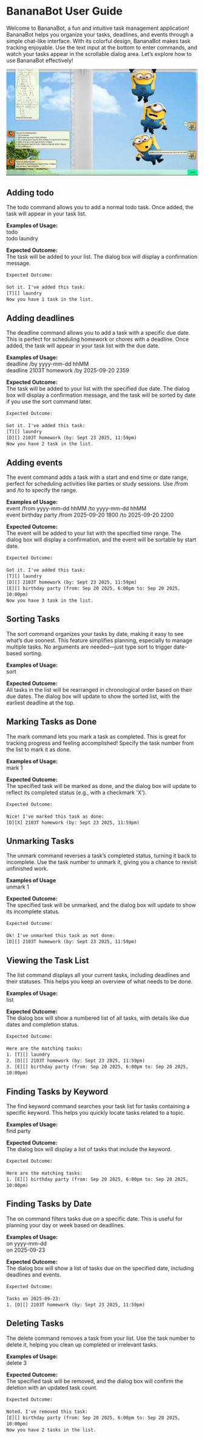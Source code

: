 # BananaBot User Guide

Welcome to BananaBot, a fun and intuitive task management application! BananaBot helps you organize your tasks, 
deadlines, and events through a simple chat-like interface. With its colorful design, BananaBot makes task tracking 
enjoyable. Use the text input at the bottom to enter commands, and watch your tasks appear in the scrollable dialog 
area. Let’s explore how to use BananaBot effectively!

![Product screenshot.](https://github.com/bananapielearnsjava/ip/blob/master/docs/Ui.png)

## Adding todo

The todo command allows you to add a normal todo task.
Once added, the task will appear in your task list.

**Examples of Usage:**\
todo <xxx>\
todo laundry

**Expected Outcome:**\
The task will be added to your list. The dialog box will display a confirmation message.
```
Expected Outcome:

Got it. I've added this task:
[T][] laundry 
Now you have 1 task in the list.

```

## Adding deadlines

The deadline command allows you to add a task with a specific due date. This is perfect for scheduling homework or 
chores with a deadline. 
Once added, the task will appear in your task list with the due date.

**Examples of Usage:**\
deadline <xxx> /by yyyy-mm-dd hhMM\
deadline 2103T homework /by 2025-09-20 2359

**Expected Outcome:**\
The task will be added to your list with the specified due date. The dialog box will display a confirmation message, 
and the task will be sorted by date if you use the sort command later.

```
Expected Outcome:

Got it. I've added this task:
[T][] laundry 
[D][] 2103T homework (by: Sept 23 2025, 11:59pm)
Now you have 2 task in the list.

```

## Adding events

The event command adds a task with a start and end time or date range, perfect for scheduling activities like 
parties or study sessions. Use /from and /to to specify the range.

**Examples of Usage:**\
event <xxx> /from yyyy-mm-dd hhMM /to yyyy-mm-dd hhMM\
event birthday party /from 2025-09-20 1800 /to 2025-09-20 2200

**Expected Outcome:**\
The event will be added to your list with the specified time range. The dialog box will display a confirmation, 
and the event will be sortable by start date.

```
Expected Outcome:

Got it. I've added this task:
[T][] laundry 
[D][] 2103T homework (by: Sept 23 2025, 11:59pm)
[E][] birthday party (from: Sep 20 2025, 6:00pm to: Sep 20 2025, 10:00pm)
Now you have 3 task in the list.

```

## Sorting Tasks

The sort command organizes your tasks by date, making it easy to see what’s due soonest. This feature simplifies 
planning, especially to manage multiple tasks. No arguments are needed—just type sort to trigger date-based sorting.

**Examples of Usage:**\
sort

**Expected Outcome:**\
All tasks in the list will be rearranged in chronological order based on their due dates. The dialog box will update 
to show the sorted list, with the earliest deadline at the top.


## Marking Tasks as Done

The mark command lets you mark a task as completed. This is great for tracking progress and feeling accomplished! 
Specify the task number from the list to mark it as done.

**Examples of Usage:**\
mark 1

**Expected Outcome:**\
The specified task will be marked as done, and the dialog box will update to reflect its completed status 
(e.g., with a checkmark 'X').

```
Expected Outcome:

Nice! I've marked this task as done:
[D][X] 2103T homework (by: Sept 23 2025, 11:59pm)

```
## Unmarking Tasks

The unmark command reverses a task’s completed status, turning it back to incomplete. Use the task number to unmark it, 
giving you a chance to revisit unfinished work.

**Examples of Usage**\
unmark 1

**Expected Outcome:**\
The specified task will be unmarked, and the dialog box will update to show its incomplete status.

```
Expected Outcome:

Ok! I've unmarked this task as not done:
[D][] 2103T homework (by: Sept 23 2025, 11:59pm)

```

## Viewing the Task List

The list command displays all your current tasks, including deadlines and their statuses. This helps you keep an 
overview of what needs to be done.

**Examples of Usage:**\
list

**Expected Outcome:**\
The dialog box will show a numbered list of all tasks, with details like due dates and completion status.

```
Expected Outcome:

Here are the matching tasks:
1. [T][] laundry 
2. [D][] 2103T homework (by: Sept 23 2025, 11:59pm)
3. [E][] birthday party (from: Sep 20 2025, 6:00pm to: Sep 20 2025, 10:00pm)
```

## Finding Tasks by Keyword

The find keyword command searches your task list for tasks containing a specific keyword. This helps you quickly 
locate tasks related to a topic.

**Examples of Usage:**\
find party

**Expected Outcome:**\
The dialog box will display a list of tasks that include the keyword.

```
Expected Outcome:

Here are the matching tasks:
1. [E][] birthday party (from: Sep 20 2025, 6:00pm to: Sep 20 2025, 10:00pm)
```

## Finding Tasks by Date

The on command filters tasks due on a specific date. This is useful for planning your day or week based on deadlines.

**Examples of Usage:**\
on yyyy-mm-dd\
on 2025-09-23

**Expected Outcome:**\
The dialog box will show a list of tasks due on the specified date, including deadlines and events.

```
Expected Outcome:

Tasks on 2025-09-23:
1. [D][] 2103T homework (by: Sept 23 2025, 11:59pm)
```
## Deleting Tasks

The delete command removes a task from your list. Use the task number to delete it, helping you clean up completed or 
irrelevant tasks.

**Examples of Usage:**\
delete 3

**Expected Outcome:**\
The specified task will be removed, and the dialog box will confirm the deletion with an updated task count.

```
Expected Outcome:

Noted. I've removed this task:
[E][] birthday party (from: Sep 20 2025, 6:00pm to: Sep 20 2025, 10:00pm)
Now you have 2 tasks in the list.
```
